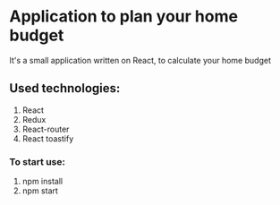 # Application to plan your home budget
It's a small application written on React, to calculate your home budget
## Used technologies: 
1. React
2. Redux
3. React-router
4. React toastify
### To start use:
1. npm install
2. npm start
